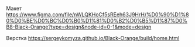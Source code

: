 Макет
https://www.figma.com/file/nWLQKHoCf5sREeh63J9HrH/%D0%90%D1%80%D0%BE%D0%BC%D0%B0%D1%81%D0%B2%D0%B5%D1%87%D0%B8-Black-Orange?type=design&node-id=0-1&mode=design

Верстка
https://sergeykomyza.github.io/Black-Orange/build/home.html
